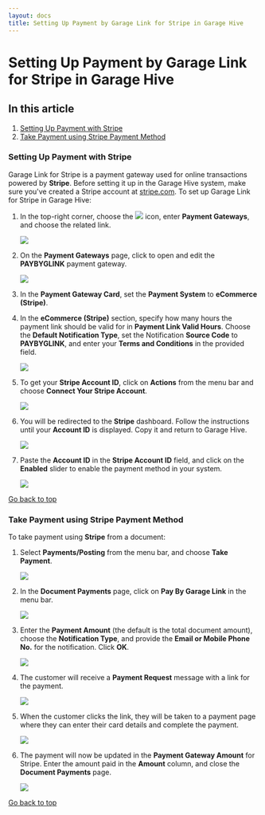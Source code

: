 ```yaml
---
layout: docs
title: Setting Up Payment by Garage Link for Stripe in Garage Hive
---
```


<a name="top"></a>

# Setting Up Payment by Garage Link for Stripe in Garage Hive

## In this article
1. [Setting Up Payment with Stripe](#setting-up-payment-with-stripe)
2. [Take Payment using Stripe Payment Method](#take-payment-using-stripe-payment-method)

### Setting Up Payment with Stripe
Garage Link for Stripe is a payment gateway used for online transactions powered by **Stripe**. Before setting it up in the Garage Hive system, make sure you've created a Stripe account at [stripe.com](https://dashboard.stripe.com/register). To set up Garage Link for Stripe in Garage Hive:
1. In the top-right corner, choose the ![](media/search_icon.png) icon, enter **Payment Gateways**, and choose the related link.

   ![](media/garagehive-stripe-payment1.png)

2. On the **Payment Gateways** page, click to open and edit the **PAYBYGLINK** payment gateway.

   ![](media/garagehive-stripe-payment2.png)

3. In the **Payment Gateway Card**, set the **Payment System** to **eCommerce (Stripe)**.
4. In the **eCommerce (Stripe)** section, specify how many hours the payment link should be valid for in **Payment Link Valid Hours**. Choose the **Default Notification Type**, set the Notification **Source Code** to **PAYBYGLINK**, and enter your **Terms and Conditions** in the provided field.

   ![](media/garagehive-stripe-payment3.png)

5. To get your **Stripe Account ID**, click on **Actions** from the menu bar and choose **Connect Your Stripe Account**. 

   ![](media/garagehive-stripe-payment4.png)

6. You will be redirected to the **Stripe** dashboard. Follow the instructions until your **Account ID** is displayed. Copy it and return to Garage Hive.

   ![](media/garagehive-stripe-payment5.png)

7. Paste the **Account ID** in the **Stripe Account ID** field, and click on the **Enabled** slider to enable the payment method in your system.

   ![](media/garagehive-stripe-payment6.png)


[Go back to top](#top)

### Take Payment using Stripe Payment Method
To take payment using **Stripe** from a document:
1. Select **Payments/Posting** from the menu bar, and choose **Take Payment**.

   ![](media/garagehive-stripe-take-payment1.png)

2. In the **Document Payments** page, click on **Pay By Garage Link** in the menu bar.

   ![](media/garagehive-stripe-take-payment2.png)


3. Enter the **Payment Amount** (the default is the total document amount), choose the **Notification Type**, and provide the **Email or Mobile Phone No.** for the notification. Click **OK**.

   ![](media/garagehive-stripe-take-payment4.png)

4. The customer will receive a **Payment Request** message with a link for the payment.

   ![](media/garagehive-stripe-take-payment5.png)

5. When the customer clicks the link, they will be taken to a payment page where they can enter their card details and complete the payment.

   ![](media/garagehive-stripe-take-payment6.png)

6. The payment will now be updated in the **Payment Gateway Amount** for Stripe. Enter the amount paid in the **Amount** column, and close the **Document Payments** page.

   ![](media/garagehive-stripe-take-payment7.png)


[Go back to top](#top)